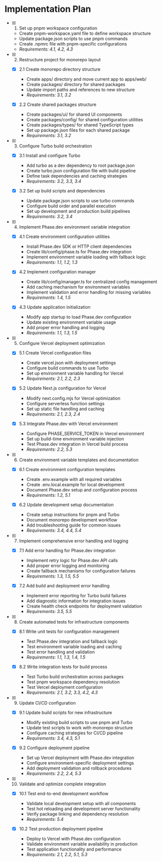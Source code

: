 # Implementation Plan

- [x] 1. Set up pnpm workspace configuration
  - Create pnpm-workspace.yaml file to define workspace structure
  - Update package.json scripts to use pnpm commands
  - Create .npmrc file with pnpm-specific configurations
  - _Requirements: 4.1, 4.2, 4.3_

- [x] 2. Restructure project for monorepo layout
  - [x] 2.1 Create monorepo directory structure
    - Create apps/ directory and move current app to apps/web/
    - Create packages/ directory for shared packages
    - Update import paths and references to new structure
    - _Requirements: 3.1, 3.2_

  - [x] 2.2 Create shared packages structure
    - Create packages/ui/ for shared UI components
    - Create packages/config/ for shared configuration utilities
    - Create packages/types/ for shared TypeScript types
    - Set up package.json files for each shared package
    - _Requirements: 3.1, 3.2_

- [x] 3. Configure Turbo build orchestration
  - [x] 3.1 Install and configure Turbo
    - Add turbo as a dev dependency to root package.json
    - Create turbo.json configuration file with build pipeline
    - Define task dependencies and caching strategies
    - _Requirements: 3.2, 3.3, 3.4_

  - [x] 3.2 Set up build scripts and dependencies
    - Update package.json scripts to use turbo commands
    - Configure build order and parallel execution
    - Set up development and production build pipelines
    - _Requirements: 3.2, 3.4_

- [x] 4. Implement Phase.dev environment variable integration
  - [x] 4.1 Create environment configuration utilities
    - Install Phase.dev SDK or HTTP client dependencies
    - Create lib/config/phase.ts for Phase.dev integration
    - Implement environment variable loading with fallback logic
    - _Requirements: 1.1, 1.2, 1.3_

  - [x] 4.2 Implement configuration manager
    - Create lib/config/manager.ts for centralized config management
    - Add caching mechanism for environment variables
    - Implement validation and error handling for missing variables
    - _Requirements: 1.4, 1.5_

  - [x] 4.3 Update application initialization
    - Modify app startup to load Phase.dev configuration
    - Update existing environment variable usage
    - Add proper error handling and logging
    - _Requirements: 1.1, 1.3, 1.5_

- [x] 5. Configure Vercel deployment optimization
  - [x] 5.1 Create Vercel configuration files
    - Create vercel.json with deployment settings
    - Configure build commands to use Turbo
    - Set up environment variable handling for Vercel
    - _Requirements: 2.1, 2.2, 2.3_

  - [x] 5.2 Update Next.js configuration for Vercel
    - Modify next.config.mjs for Vercel optimization
    - Configure serverless function settings
    - Set up static file handling and caching
    - _Requirements: 2.1, 2.3, 2.4_

  - [x] 5.3 Integrate Phase.dev with Vercel environment
    - Configure PHASE_SERVICE_TOKEN in Vercel environment
    - Set up build-time environment variable injection
    - Test Phase.dev integration in Vercel build process
    - _Requirements: 2.2, 5.3_

- [x] 6. Create environment variable templates and documentation
  - [x] 6.1 Create environment configuration templates
    - Create .env.example with all required variables
    - Create .env.local.example for local development
    - Document Phase.dev setup and configuration process
    - _Requirements: 1.2, 5.1_

  - [x] 6.2 Update development setup documentation
    - Create setup instructions for pnpm and Turbo
    - Document monorepo development workflow
    - Add troubleshooting guide for common issues
    - _Requirements: 3.4, 4.4, 5.4_

- [x] 7. Implement comprehensive error handling and logging
  - [x] 7.1 Add error handling for Phase.dev integration
    - Implement retry logic for Phase.dev API calls
    - Add proper error logging and monitoring
    - Create fallback mechanisms for configuration failures
    - _Requirements: 1.3, 1.5, 5.5_

  - [x] 7.2 Add build and deployment error handling
    - Implement error reporting for Turbo build failures
    - Add diagnostic information for integration issues
    - Create health check endpoints for deployment validation
    - _Requirements: 3.5, 5.5_

- [x] 8. Create automated tests for infrastructure components
  - [x] 8.1 Write unit tests for configuration management
    - Test Phase.dev integration and fallback logic
    - Test environment variable loading and caching
    - Test error handling and validation
    - _Requirements: 1.1, 1.3, 1.4, 1.5_

  - [x] 8.2 Write integration tests for build process
    - Test Turbo build orchestration across packages
    - Test pnpm workspace dependency resolution
    - Test Vercel deployment configuration
    - _Requirements: 2.1, 3.2, 3.3, 4.2, 4.3_

- [x] 9. Update CI/CD configuration
  - [x] 9.1 Update build scripts for new infrastructure
    - Modify existing build scripts to use pnpm and Turbo
    - Update test scripts to work with monorepo structure
    - Configure caching strategies for CI/CD pipeline
    - _Requirements: 3.4, 4.3, 5.1_

  - [x] 9.2 Configure deployment pipeline
    - Set up Vercel deployment with Phase.dev integration
    - Configure environment-specific deployment settings
    - Add deployment validation and rollback procedures
    - _Requirements: 2.2, 2.4, 5.3_

- [x] 10. Validate and optimize complete integration
  - [x] 10.1 Test end-to-end development workflow
    - Validate local development setup with all components
    - Test hot reloading and development server functionality
    - Verify package linking and dependency resolution
    - _Requirements: 5.4_

  - [x] 10.2 Test production deployment pipeline
    - Deploy to Vercel with Phase.dev configuration
    - Validate environment variable availability in production
    - Test application functionality and performance
    - _Requirements: 2.1, 2.2, 5.1, 5.3_